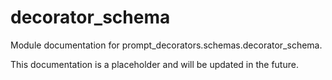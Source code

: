 # decorator_schema

Module documentation for prompt_decorators.schemas.decorator_schema.

This documentation is a placeholder and will be updated in the future.
